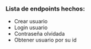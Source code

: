 ### Lista de endpoints hechos:

- Crear usuario
- Login usuario
- Contraseña olvidada
- Obtener usuario por su id